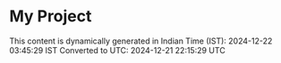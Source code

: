# My Project

This content is dynamically generated in Indian Time (IST): 2024-12-22 03:45:29 IST
Converted to UTC: 2024-12-21 22:15:29 UTC
